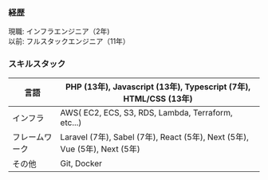 ### 経歴

現職: インフラエンジニア（2年)  
以前: フルスタックエンジニア（11年）

### スキルスタック

| 言語      | PHP (13年), Javascript (13年), Typescript (7年), HTML/CSS (13年)         |
| ------- | -------------------------------------------------------------------- |
| インフラ    | AWS( EC2, ECS, S3, RDS, Lambda, Terraform, etc...)                   |
| フレームワーク | Laravel (7年), Sabel (7年), React (5年), Next (5年), Vue (5年), Next (5年) |
| その他     | Git, Docker                                                          |
